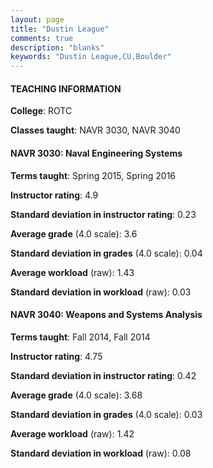 ```yaml
---
layout: page
title: "Dustin League" 
comments: true
description: "blanks"
keywords: "Dustin League,CU,Boulder"
---
```

<head>
<script src="https://ajax.googleapis.com/ajax/libs/jquery/2.1.3/jquery.min.js"></script>
<script src="https://dl.dropboxusercontent.com/s/pc42nxpaw1ea4o9/highcharts.js?dl=0"></script>
<!-- <script src="../assets/js/highcharts.js"></script> -->
<style type="text/css">@font-face {
	font-family: "Bebas Neue";
	src: url(https://www.filehosting.org/file/details/544349/BebasNeue Regular.otf) format("opentype");
	}
	h1.Bebas { 
		font-family: "Bebas Neue", Verdana, Tahoma;
	}
</style>
</head>
	   
#### TEACHING INFORMATION

**College**: ROTC

**Classes taught**: NAVR 3030, NAVR 3040

#### NAVR 3030: Naval Engineering Systems

**Terms taught**: Spring 2015, Spring 2016

**Instructor rating**: 4.9

**Standard deviation in instructor rating**: 0.23

**Average grade** (4.0 scale): 3.6

**Standard deviation in grades** (4.0 scale): 0.04

**Average workload** (raw): 1.43

**Standard deviation in workload** (raw): 0.03

#### NAVR 3040: Weapons and Systems Analysis

**Terms taught**: Fall 2014, Fall 2014

**Instructor rating**: 4.75

**Standard deviation in instructor rating**: 0.42

**Average grade** (4.0 scale): 3.68

**Standard deviation in grades** (4.0 scale): 0.03

**Average workload** (raw): 1.42

**Standard deviation in workload** (raw): 0.08

